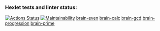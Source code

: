 ### Hexlet tests and linter status:
[![Actions Status](https://github.com/alexx134121/php-project-45/workflows/hexlet-check/badge.svg)](https://github.com/alexx134121/php-project-45/actions)
[![Maintainability](https://api.codeclimate.com/v1/badges/afc510058ca0e2bb16ce/maintainability)](https://codeclimate.com/github/alexx134121/php-project-45/maintainability)
[brain-even](https://asciinema.org/a/fW2s4Yjo5PZvHN4JaRh3sQMGB)
[brain-calc](https://asciinema.org/a/2f2DLj6DNVsV7cFalL6cSbH5V)
[brain-gcd](https://asciinema.org/a/jHal4eGiBiiWZh2sMM1mIWIPU)
[brain-progression](https://asciinema.org/a/jk0eRQ1VAwRXOQcnpvO91YJph)
[brain-prime](https://asciinema.org/a/v669MKBxJrOkauF6CwUOshTgO)
